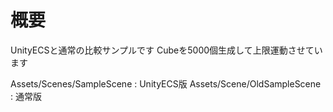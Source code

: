 # 概要
UnityECSと通常の比較サンプルです
Cubeを5000個生成して上限運動させています

Assets/Scenes/SampleScene : UnityECS版
Assets/Scene/OldSampleScene : 通常版

